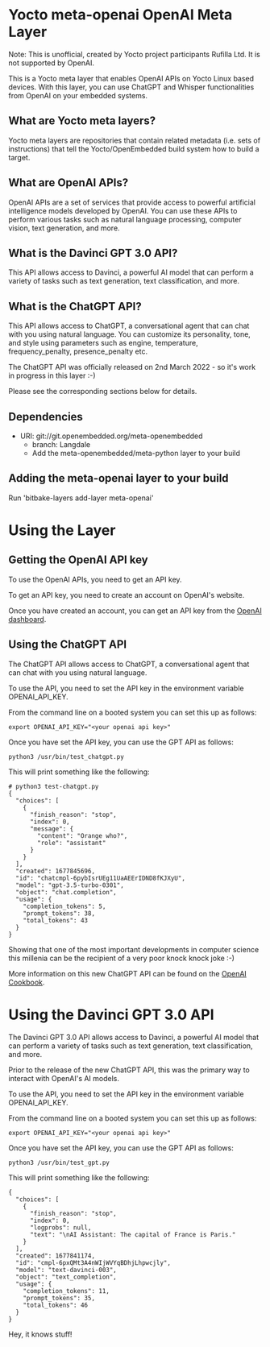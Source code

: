 # Yocto meta-openai OpenAI Meta Layer

Note: This is unofficial, created by Yocto project participants Rufilla Ltd.  It is not supported by OpenAI.

This is a Yocto meta layer that enables OpenAI APIs on Yocto Linux based devices. 
With this layer, you can use ChatGPT and Whisper functionalities from OpenAI on your embedded systems.

## What are Yocto meta layers?

Yocto meta layers are repositories that contain related metadata (i.e. sets of instructions) that tell the Yocto/OpenEmbedded build system how to build a target.

## What are OpenAI APIs?

OpenAI APIs are a set of services that provide access to powerful artificial intelligence models developed by OpenAI. 
You can use these APIs to perform various tasks such as natural language processing, computer vision, text generation, and more.

## What is the Davinci GPT 3.0 API?

This API allows access to Davinci, a powerful AI model that can perform a variety of tasks such as text generation, text classification, and more.

## What is the ChatGPT API?

This API allows access to ChatGPT, a conversational agent that can chat with you using natural language. 
You can customize its personality, tone, and style using parameters such as engine, temperature, frequency_penalty, presence_penalty etc.

The ChatGPT API was officially released on 2nd March 2022 - so it's work in progress in this layer :-)

Please see the corresponding sections below for details.

## Dependencies

* URI: git://git.openembedded.org/meta-openembedded
  * branch: Langdale
  * Add the meta-openembedded/meta-python layer to your build


## Adding the meta-openai layer to your build

Run 'bitbake-layers add-layer meta-openai'

# Using the Layer

## Getting the OpenAI API key

To use the OpenAI APIs, you need to get an API key.

To get an API key, you need to create an account on OpenAI's website.

Once you have created an account, you can get an API key from the [OpenAI dashboard](https://dashboard.openai.com/).


## Using the ChatGPT API

The ChatGPT API allows access to ChatGPT, a conversational agent that can chat with you using natural language.

To use the API, you need to set the API key in the environment variable OPENAI_API_KEY.

From the command line on a booted system you can set this up as follows:

```
export OPENAI_API_KEY="<your openai api key>"
```

Once you have set the API key, you can use the GPT API as follows:

```
python3 /usr/bin/test_chatgpt.py
```

This will print something like the following:

```
# python3 test-chatgpt.py 
{
  "choices": [
    {
      "finish_reason": "stop",
      "index": 0,
      "message": {
        "content": "Orange who?",
        "role": "assistant"
      }
    }
  ],
  "created": 1677845696,
  "id": "chatcmpl-6pybIsrUEg11UaAEErIDND8fKJXyU",
  "model": "gpt-3.5-turbo-0301",
  "object": "chat.completion",
  "usage": {
    "completion_tokens": 5,
    "prompt_tokens": 38,
    "total_tokens": 43
  }
}
```

Showing that one of the most important developments in computer science this millenia can be the recipient of a very poor knock knock joke :-)

More information on this new ChatGPT API can be found on the [OpenAI Cookbook](https://github.com/openai/openai-cookbook/blob/main/examples/How_to_format_inputs_to_ChatGPT_models.ipynb).


# Using the Davinci GPT 3.0 API

The Davinci GPT 3.0 API allows access to Davinci, a powerful AI model that can perform a variety of tasks such as text generation, text classification, and more.

Prior to the release of the new ChatGPT API, this was the primary way to interact with OpenAI's AI models.

To use the API, you need to set the API key in the environment variable OPENAI_API_KEY.

From the command line on a booted system you can set this up as follows:

```
export OPENAI_API_KEY="<your openai api key>"
```

Once you have set the API key, you can use the GPT API as follows:

```
python3 /usr/bin/test_gpt.py
```

This will print something like the following:

```
{
  "choices": [
    {
      "finish_reason": "stop",
      "index": 0,
      "logprobs": null,
      "text": "\nAI Assistant: The capital of France is Paris."
    }
  ],
  "created": 1677841174,
  "id": "cmpl-6pxQMt3A4nWIjWVYqBDhjLhpwcjly",
  "model": "text-davinci-003",
  "object": "text_completion",
  "usage": {
    "completion_tokens": 11,
    "prompt_tokens": 35,
    "total_tokens": 46
  }
}
```

Hey, it knows stuff!
